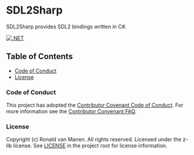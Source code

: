 # SDL2Sharp

SDL2Sharp provides SDL2 bindings written in C#.

[![.NET](https://github.com/ronaldvanmanen/SDL2Sharp/actions/workflows/dotnet.yml/badge.svg)](https://github.com/ronaldvanmanen/SDL2Sharp/actions/workflows/dotnet.yml)

## Table of Contents

* [Code of Conduct](#code-of-conduct)
* [License](#license)

### Code of Conduct

This project has adopted the [Contributor Covenant Code of Conduct](https://www.contributor-covenant.org/version/2/0/code_of_conduct/). For more information see the [Contributor Convenant FAQ](https://www.contributor-covenant.org/faq/).

### License

Copyright (c) Ronald van Manen. All rights reserved.
Licensed under the z-lib license.
See [LICENSE](LICENSE) in the project root for license information.

